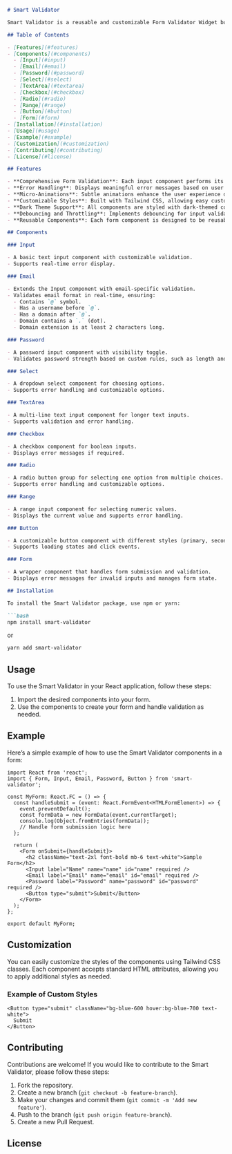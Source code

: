 
```markdown
# Smart Validator

Smart Validator is a reusable and customizable Form Validator Widget built with React and TypeScript. This widget provides comprehensive form validation, error handling, micro-animations, and customizable styles using Tailwind CSS. It is designed to be easy to import into other React applications.

## Table of Contents

- [Features](#features)
- [Components](#components)
  - [Input](#input)
  - [Email](#email)
  - [Password](#password)
  - [Select](#select)
  - [TextArea](#textarea)
  - [Checkbox](#checkbox)
  - [Radio](#radio)
  - [Range](#range)
  - [Button](#button)
  - [Form](#form)
- [Installation](#installation)
- [Usage](#usage)
- [Example](#example)
- [Customization](#customization)
- [Contributing](#contributing)
- [License](#license)

## Features

- **Comprehensive Form Validation**: Each input component performs its own validation, providing real-time feedback to users.
- **Error Handling**: Displays meaningful error messages based on user input, ensuring a smooth user experience.
- **Micro-Animations**: Subtle animations enhance the user experience during interactions.
- **Customizable Styles**: Built with Tailwind CSS, allowing easy customization to fit your application's theme.
- **Dark Theme Support**: All components are styled with dark-themed colors, providing a modern look and feel.
- **Debouncing and Throttling**: Implements debouncing for input validation to improve performance and user experience.
- **Reusable Components**: Each form component is designed to be reusable across different forms, promoting code reusability and maintainability.

## Components

### Input

- A basic text input component with customizable validation.
- Supports real-time error display.

### Email

- Extends the Input component with email-specific validation.
- Validates email format in real-time, ensuring:
  - Contains `@` symbol.
  - Has a username before `@`.
  - Has a domain after `@`.
  - Domain contains a `.` (dot).
  - Domain extension is at least 2 characters long.

### Password

- A password input component with visibility toggle.
- Validates password strength based on custom rules, such as length and character variety.

### Select

- A dropdown select component for choosing options.
- Supports error handling and customizable options.

### TextArea

- A multi-line text input component for longer text inputs.
- Supports validation and error handling.

### Checkbox

- A checkbox component for boolean inputs.
- Displays error messages if required.

### Radio

- A radio button group for selecting one option from multiple choices.
- Supports error handling and customizable options.

### Range

- A range input component for selecting numeric values.
- Displays the current value and supports error handling.

### Button

- A customizable button component with different styles (primary, secondary, danger).
- Supports loading states and click events.

### Form

- A wrapper component that handles form submission and validation.
- Displays error messages for invalid inputs and manages form state.

## Installation

To install the Smart Validator package, use npm or yarn:

```bash
npm install smart-validator
```

or

```bash
yarn add smart-validator
```

## Usage

To use the Smart Validator in your React application, follow these steps:

1. Import the desired components into your form.
2. Use the components to create your form and handle validation as needed.

## Example

Here’s a simple example of how to use the Smart Validator components in a form:

```tsx
import React from 'react';
import { Form, Input, Email, Password, Button } from 'smart-validator';

const MyForm: React.FC = () => {
  const handleSubmit = (event: React.FormEvent<HTMLFormElement>) => {
    event.preventDefault();
    const formData = new FormData(event.currentTarget);
    console.log(Object.fromEntries(formData));
    // Handle form submission logic here
  };

  return (
    <Form onSubmit={handleSubmit}>
      <h2 className="text-2xl font-bold mb-6 text-white">Sample Form</h2>
      <Input label="Name" name="name" id="name" required />
      <Email label="Email" name="email" id="email" required />
      <Password label="Password" name="password" id="password" required />
      <Button type="submit">Submit</Button>
    </Form>
  );
};

export default MyForm;
```

## Customization

You can easily customize the styles of the components using Tailwind CSS classes. Each component accepts standard HTML attributes, allowing you to apply additional styles as needed.

### Example of Custom Styles

```tsx
<Button type="submit" className="bg-blue-600 hover:bg-blue-700 text-white">
  Submit
</Button>
```

## Contributing

Contributions are welcome! If you would like to contribute to the Smart Validator, please follow these steps:

1. Fork the repository.
2. Create a new branch (`git checkout -b feature-branch`).
3. Make your changes and commit them (`git commit -m 'Add new feature'`).
4. Push to the branch (`git push origin feature-branch`).
5. Create a new Pull Request.

## License


```
